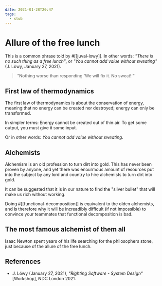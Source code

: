 ```yaml
---
date: 2021-01-28T20:47
tags: 
  - stub
---
```


# Allure of the free lunch

This is a common phrase told by #[[juval-lowy]]. In other words: *"There is no such
thing as a free lunch"*, or *"You cannot add value without sweating"* 
(J. Löwy, January 27, 2021).

> "Nothing worse than responding 'We will fix it. No sweat!'"

## First law of thermodynamics

The first law of thermodynamics is about the conservation of energy, meaning that
no energy can be created nor destroyed; energy can only be transformed.

In simpler terms: Energy cannot be created out of thin air. To get some output,
you must give it some input.

Or in other words: *You cannot add value without sweating.*

## Alchemists

Alchemism is an old profession to turn dirt into gold. This has never been proven
by anyone, and yet there was enourmous amount of resources put into the subject
by any lord and country to hire alchemists to turn dirt into gold.

It can be suggested that it is in our nature to find the "silver bullet" that
will make us rich without working.

Doing #[[functional-decomposition]] is equivalent to the olden alchemists, and
is therefore why it will be increadibly difficult (if not impossible) to
convince your teammates that functional decomposition is bad.

## The most famous alchemist of them all

Isaac Newton spent years of his life searching for the philosophers stone, just
because of the allure of the free lunch.

## References

- J. Löwy (January 27, 2021), *"Righting Software - System Design"* [Workshop],
  NDC London 2021.
